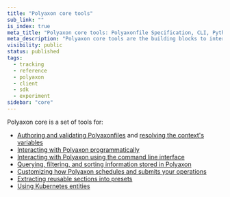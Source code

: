 ```yaml
---
title: "Polyaxon core tools"
sub_link: ""
is_index: true
meta_title: "Polyaxon core tools: Polyaxonfile Specification, CLI, Python Library, Polyaxon Query Language - Polyaxon Experimentation"
meta_description: "Polyaxon core tools are the building blocks to interact with ."
visibility: public
status: published
tags:
  - tracking
  - reference
  - polyaxon
  - client
  - sdk
  - experiment
sidebar: "core"
---
```


Polyaxon core is a set of tools for:

 * [Authoring and validating Polyaxonfiles](/docs/core/specification/) and [resolving the context's variables](/docs/core/context/)
 * [Interacting with Polyaxon programmatically](/docs/core/python-library/polyaxon-client/)
 * [Interacting with Polyaxon using the command line interface](/docs/core/cli/)
 * [Querying, filtering, and sorting information stored in Polyaxon](/docs/core/query-language/)
 * [Customizing how Polyaxon schedules and submits your operations](/docs/core/scheduling-strategies/)
 * [Extracting reusable sections into presets](/docs/core/scheduling-presets/)
 * [Using Kubernetes entities](/docs/core/using-k8s-entities/service-accounts/)
